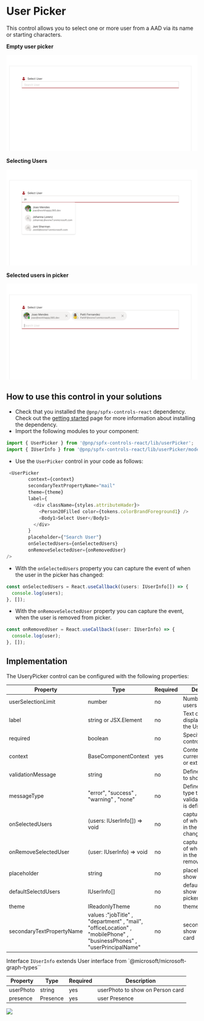 # User Picker

This control allows you to select one or more user from a AAD via its name or starting characters.

**Empty user picker**

![Empty user picker](../assets/userPicker03.png)

**Selecting Users**

![Selecting users](../assets/userPicker02.png)

**Selected users in picker**

![Selected users in the input](../assets/userPicker01.png)

## How to use this control in your solutions

- Check that you installed the `@pnp/spfx-controls-react` dependency. Check out the [getting started](../../#getting-started) page for more information about installing the dependency.
- Import the following modules to your component:

```TypeScript
import { UserPicker } from '@pnp/spfx-controls-react/lib/userPicker';
import { IUserInfo } from '@pnp/spfx-controls-react/lib/userPicker/models/IUserInfo';
```

- Use the `UserPicker` control in your code as follows:

```TypeScript
 <UserPicker
        context={context}
        secondaryTextPropertyName="mail"
        theme={theme}
        label={
          <div className={styles.attributeHader}>
            <Person20Filled color={tokens.colorBrandForeground1} />
            <Body1>Select User</Body1>
          </div>
        }
        placeholder={"Search User"}
        onSelectedUsers={onSelectedUsers}
        onRemoveSelectedUser={onRemovedUser}
/>
```

- With the `onSelectedUsers` property you can capture the event of when the user in the picker has changed:

```typescript
const onSelectedUsers = React.useCallback((users: IUserInfo[]) => {
  console.log(users);
}, []);
```

- With the `onRemoveSelectedUser` property you can capture the event, when the user is removed from picker.

```typescript
const onRemovedUser = React.useCallback((user: IUserInfo) => {
  console.log(user);
}, []);
```

## Implementation

The UseryPicker control can be configured with the following properties:

| Property                  | Type                                                                                                                  | Required | Description                                                     |
| ------------------------- | --------------------------------------------------------------------------------------------------------------------- | -------- | --------------------------------------------------------------- |
| userSelectionLimit        | number                                                                                                                | no       | Number selected users allowed                                   |
| label                     | string or JSX.Element                                                                                                 | no       | Text or control displayed above the User Picker.                |
| required                  | boolean                                                                                                               | no       | Specify if the control is required                              |
| context                   | BaseComponentContext                                                                                                  | yes      | Context of the current web part or extension.                   |
| validationMessage         | string                                                                                                                | no       | Defines message to show on picker                               |
| messageType               | "error", "success" , "warning" , "none"                                                                               | no       | Defines message type to show if validationMessage is defined    |
| onSelectedUsers           | (users: IUserInfo[]) => void                                                                                          | no       | captures the event of when the users in the picker has changed. |
| onRemoveSelectedUser      | (user: IUserInfo) => void                                                                                             | no       | captures the event of when the user in the picker was removed   |
| placeholder               | string                                                                                                                | no       | placeholder to show                                             |
| defaultSelectdUsers       | IUserInfo[]                                                                                                           | no       | default users to show on the picker                             |
| theme                     | IReadonlyTheme                                                                                                        | no       | theme                                                           |
| secondaryTextPropertyName | values :"jobTitle" , "department" , "mail", "officeLocation" , "mobilePhone" , "businessPhones" , "userPrincipalName" | no       | secondary text to show on persona card                          |

Interface `IUserInfo` extends User interface from `@microsoft/microsoft-graph-types``

| Property  | Type     | Required | Description                      |
| --------- | -------- | -------- | -------------------------------- |
| userPhoto | string   | yes      | userPhoto to show on Person card |
| presence  | Presence | yes      | user Presence                    |

![](https://telemetry.sharepointpnp.com/sp-dev-fx-controls-react/wiki/controls/UserPicker)
